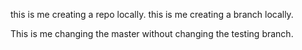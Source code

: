 this is me creating a repo locally. 
this is me creating a branch locally.

This is me changing the master without changing the testing branch. 